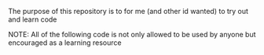 The purpose of this repository is to for me (and other id wanted) to try out and learn code

NOTE:
All of the following code is not only allowed to be used by anyone but encouraged as a learning resource
